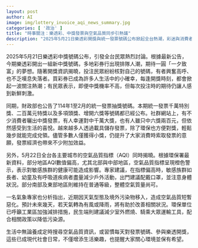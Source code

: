 ```yaml
---
layout: post
author: AI
image: img/lottery_invoice_aqi_news_summary.jpg
categories: [ '政治' ]
title: "時事關注：樂透彩、中獎發票與空氣品質同步引熱議"
description: "2025年5月21日樂透彩開獎與統一發票號碼公布掀起全台熱潮，彩迷與消費者討論不斷。同步，5月22日各地空氣品質指標出爐，北中部進入橙色警示，引發健康與環境議題關注。彩券、發票與AQI逐漸成為現代生活的熱點日常。"
---
```

2025年5月21日樂透彩中獎號碼公布，引發全台民眾熱烈討論。根據最新公告，今期樂透彩開出一組新中獎號碼，多地彩券行出現排隊人潮，期待一圓「一夕致富」的夢想。隨著開獎資訊揭曉，投注民眾紛紛核對自己的號碼，有者興奮高呼、也不乏嘆息失落者。買彩券已成為許多人生活中的小確幸，每逢開獎時刻，都會掀起一波關注熱潮；有民眾表示，即便中獎機率不高，但每次投注時的期待仍讓人感到新鮮刺激。

同期，財政部也公告了114年1至2月的統一發票抽獎號碼。本期統一發票千萬特別獎、二百萬元特獎以及多項頭獎、增開六獎等號碼都已經公布。社群網站上，有不少消費者曬出中獎發票，有人幸運對中千萬大獎，也有人雖只中六獎兩百元，但依然感受到生活的喜悅。越來越多人透過載具儲存發票，除了環保也方便對獎，輕鬆幾步就能完成兌領。儘管多數人僅獲得小獎，仍提升了大家消費時索取發票的意願，發票經濟也帶來不少附加效益。

另外，5月22日全台各主要城市的空氣品質指標（AQI）同時揭曉。根據環保署最新資料，部分地區AQI數值偏高，尤其北部與中部地區，空氣品質指標呈現橙色警示，表示對敏感族群的健康可能造成影響。專家建議，在指標偏高時，敏感族群如長者、幼童及有呼吸道疾病者盡量減少戶外活動，出門建議配戴口罩，並注意身體狀況。部分南部及東部地區則維持在普通等級，整體空氣質量尚可。

一名氣象專家也分析指出，近期因天氣型態及境外污染物移入，造成空氣品質短暫惡化。預計未來幾天，若天氣轉為有風或降雨，將有助於改善相關狀況。環保單位已呼籲工業區加強減排措施，民生端則建議減少室外燃燒、騎乘大眾運輸工具，配合相關政策以降低污染源。

生活中無論養成定時搜尋空氣品質資訊，或習慣每天對發票號碼、參與樂透開獎，這些已成現代社會日常，不僅增添生活樂趣，也提醒大家關心環境並保有希望。